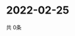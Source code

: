 # 2022-02-25
  共 0条

  <!-- BEGIN -->
  <!-- 最后更新时间Fri Feb 25 2022 14:03:59 GMT+0000 (Coordinated Universal Time) -->
  
  <!-- END -->
  
  